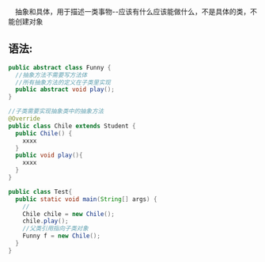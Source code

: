 &emsp;抽象和具体，用于描述一类事物--应该有什么应该能做什么，不是具体的类，不能创建对象
## 语法:
 ```java
 public abstract class Funny {
   //抽象方法不需要写方法体
   //所有抽象方法的定义在子类里实现
   public abstract void play();
 }
 ```
 ```java
 //子类需要实现抽象类中的抽象方法
 @Override
 public class Chile extends Student {
   public Chile() {
     xxxx
   }
   public void play(){
     xxxx
   }
 }
 ```
 ```java
 public class Test{
   public static void main(String[] args) {
     //
     Chile chile = new Chile();
     chile.play();
     //父类引用指向子类对象
     Funny f = new Chile();
   }
 }
 ```
